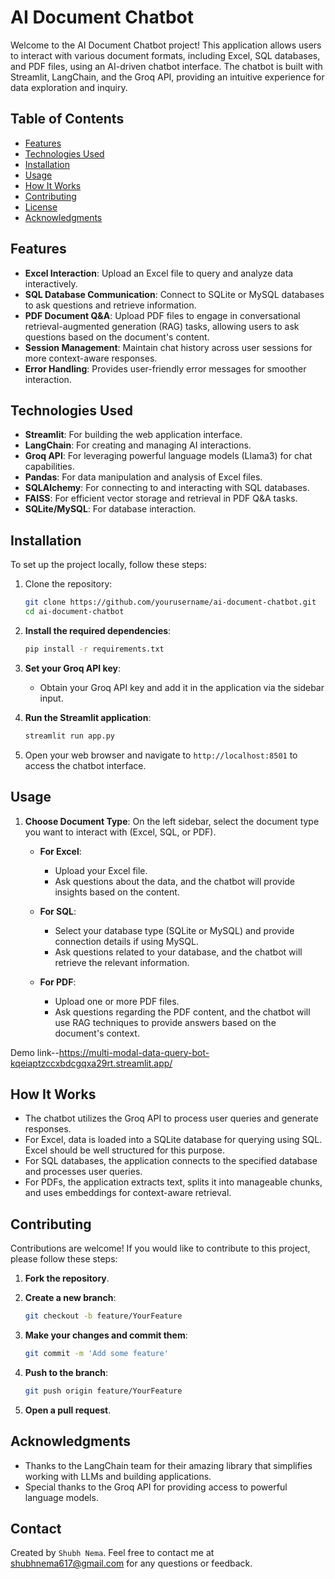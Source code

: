 # AI Document Chatbot

Welcome to the AI Document Chatbot project! This application allows users to interact with various document formats, including Excel, SQL databases, and PDF files, using an AI-driven chatbot interface. The chatbot is built with Streamlit, LangChain, and the Groq API, providing an intuitive experience for data exploration and inquiry.

## Table of Contents

- [Features](#features)
- [Technologies Used](#technologies-used)
- [Installation](#installation)
- [Usage](#usage)
- [How It Works](#how-it-works)
- [Contributing](#contributing)
- [License](#license)
- [Acknowledgments](#acknowledgments)

## Features

- **Excel Interaction**: Upload an Excel file to query and analyze data interactively.
- **SQL Database Communication**: Connect to SQLite or MySQL databases to ask questions and retrieve information.
- **PDF Document Q&A**: Upload PDF files to engage in conversational retrieval-augmented generation (RAG) tasks, allowing users to ask questions based on the document's content.
- **Session Management**: Maintain chat history across user sessions for more context-aware responses.
- **Error Handling**: Provides user-friendly error messages for smoother interaction.

## Technologies Used

- **Streamlit**: For building the web application interface.
- **LangChain**: For creating and managing AI interactions.
- **Groq API**: For leveraging powerful language models (Llama3) for chat capabilities.
- **Pandas**: For data manipulation and analysis of Excel files.
- **SQLAlchemy**: For connecting to and interacting with SQL databases.
- **FAISS**: For efficient vector storage and retrieval in PDF Q&A tasks.
- **SQLite/MySQL**: For database interaction.

## Installation

To set up the project locally, follow these steps:

1. Clone the repository:
   ```bash
   git clone https://github.com/yourusername/ai-document-chatbot.git
   cd ai-document-chatbot

2. **Install the required dependencies**:
   ```bash
   pip install -r requirements.txt
   ```

3. **Set your Groq API key**:
   - Obtain your Groq API key and add it in the application via the sidebar input.

4. **Run the Streamlit application**:
   ```bash
   streamlit run app.py
   ```
   
5. Open your web browser and navigate to `http://localhost:8501` to access the chatbot interface.

## Usage

1. **Choose Document Type**: On the left sidebar, select the document type you want to interact with (Excel, SQL, or PDF).

   - **For Excel**:
     - Upload your Excel file.
     - Ask questions about the data, and the chatbot will provide insights based on the content.

   - **For SQL**:
     - Select your database type (SQLite or MySQL) and provide connection details if using MySQL.
     - Ask questions related to your database, and the chatbot will retrieve the relevant information.

   - **For PDF**:
     - Upload one or more PDF files.
     - Ask questions regarding the PDF content, and the chatbot will use RAG techniques to provide answers based on the document's context.

Demo link--https://multi-modal-data-query-bot-kqeiaptzccxbdcgqxa29rt.streamlit.app/

## How It Works

- The chatbot utilizes the Groq API to process user queries and generate responses.
- For Excel, data is loaded into a SQLite database for querying using SQL. Excel should be well structured for this purpose.
- For SQL databases, the application connects to the specified database and processes user queries.
- For PDFs, the application extracts text, splits it into manageable chunks, and uses embeddings for context-aware retrieval.

## Contributing

Contributions are welcome! If you would like to contribute to this project, please follow these steps:

1. **Fork the repository**.
2. **Create a new branch**:
   ```bash
   git checkout -b feature/YourFeature
   ```

3. **Make your changes and commit them**:
   ```bash
   git commit -m 'Add some feature'
   ```

4. **Push to the branch**:
   ```bash
   git push origin feature/YourFeature
   ```

5. **Open a pull request**.
   

## Acknowledgments

- Thanks to the LangChain team for their amazing library that simplifies working with LLMs and building applications.
- Special thanks to the Groq API for providing access to powerful language models.
  
## Contact
Created by `Shubh Nema`. Feel free to contact me at shubhnema617@gmail.com for any questions or feedback.
